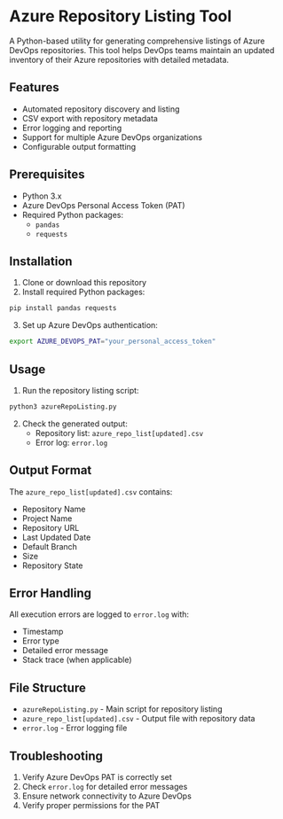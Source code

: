 # Azure Repository Listing Tool

A Python-based utility for generating comprehensive listings of Azure DevOps repositories. This tool helps DevOps teams maintain an updated inventory of their Azure repositories with detailed metadata.

## Features

- Automated repository discovery and listing
- CSV export with repository metadata
- Error logging and reporting
- Support for multiple Azure DevOps organizations
- Configurable output formatting

## Prerequisites

- Python 3.x
- Azure DevOps Personal Access Token (PAT)
- Required Python packages:
    - `pandas`
    - `requests`

## Installation

1. Clone or download this repository
2. Install required Python packages:
```bash
pip install pandas requests
```

3. Set up Azure DevOps authentication:
```bash
export AZURE_DEVOPS_PAT="your_personal_access_token"
```

## Usage

1. Run the repository listing script:
```bash
python3 azureRepoListing.py
```

2. Check the generated output:
   - Repository list: `azure_repo_list[updated].csv`
   - Error log: `error.log`

## Output Format

The `azure_repo_list[updated].csv` contains:
- Repository Name
- Project Name
- Repository URL
- Last Updated Date
- Default Branch
- Size
- Repository State

## Error Handling

All execution errors are logged to `error.log` with:
- Timestamp
- Error type
- Detailed error message
- Stack trace (when applicable)

## File Structure

- `azureRepoListing.py` - Main script for repository listing
- `azure_repo_list[updated].csv` - Output file with repository data
- `error.log` - Error logging file

## Troubleshooting

1. Verify Azure DevOps PAT is correctly set
2. Check `error.log` for detailed error messages
3. Ensure network connectivity to Azure DevOps
4. Verify proper permissions for the PAT